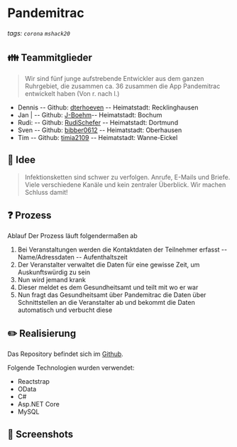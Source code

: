 # Pandemitrac

###### tags: `corona` `mshack20`


## :family: Teammitglieder
> Wir sind fünf junge aufstrebende Entwickler aus dem ganzen Ruhrgebiet, die zusammen ca. 36 zusammen die App Pandemitrac entwickelt haben (Von r. nach l.)
- Dennis 
-- Github: [dterhoeven](https://github.com/dterhoeven)
-- Heimatstadt: Recklinghausen
- Jan | 
-- Github: [J-Boehm](https://github.com/J-Boehm)-- Heimatstadt: Bochum
- Rudi: 
-- Github: [RudiSchefer](https://github.com/RudiSchefer)
-- Heimatstadt: Dortmund
- Sven
-- Github: [bibber0612](https://github.com/bibber0612)
-- Heimatstadt: Oberhausen
- Tim 
-- Github: [timia2109](https://github.com/timia2109) 
-- Heimatstadt: Wanne-Eickel

## :mag_right: Idee
> Infektionsketten sind schwer zu verfolgen. Anrufe, E-Mails und Briefe. Viele verschiedene Kanäle und kein zentraler Überblick. Wir machen Schluss damit!

## :question: Prozess


Ablauf
Der Prozess läuft folgendermaßen ab
1. Bei Veranstaltungen werden die Kontaktdaten der Teilnehmer erfasst
-- Name/Adressdaten
-- Aufenthaltszeit
2. Der Veranstalter verwaltet die Daten für eine gewisse Zeit, um Auskunftswürdig zu sein
3. Nun wird jemand krank
4. Dieser meldet es dem Gesundheitsamt und teilt mit wo er war
5. Nun fragt das Gesundheitsamt über Pandemitrac die Daten über Schnittstellen an die Veranstalter ab und bekommt die Daten automatisch und verbucht diese


## :pencil2: Realisierung

Das Repository befindet sich im [Github](https://github.com/Pineapple-Mobile-Apps/Pandemitrac).

Folgende Technologien wurden verwendet:
- Reactstrap
- OData
- C#
- Asp.NET Core
- MySQL

## :iphone: Screenshots



